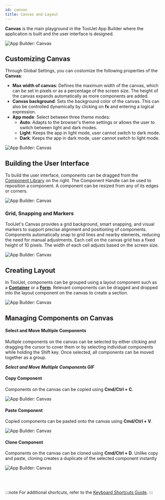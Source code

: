 ```yaml
---
id: canvas
title: Canvas and Layout
---
```


**Canvas** is the main playground in the ToolJet App Builder where the application is built and the user interface is designed.

<img className="screenshot-full img-full" src="/img/app-builder/canvas/canvas.png" alt="App Builder: Canvas"/>

## Customizing Canvas

Through Global Settings, you can costomize the following properties of the **Canvas**:

- **Max width of canvas**: Defines the maximum width of the canvas, which can be set in pixels or as a percentage of the screen size. The height of the canvas expands automatically as more components are added.
- **Canvas background**: Sets the background color of the canvas. This can also be controlled dynamically by clicking on **fx** and entering a logical expression.
- **App mode**:  Select between three theme modes:
    - **Auto**: Adapts to the browser's theme settings or allows the user to switch between light and dark modes.
    - **Light**: Keeps the app in light mode, user cannot switch to dark mode.
    - **Dark**: Keeps the app in dark mode, user cannot switch to light mode.

<img className="screenshot-full img-s" src="/img/app-builder/canvas/global-settings.png" alt="App Builder: Canvas"/>

## Building the User Interface

To build the user interface, components can be dragged from the [Component Library](#) on the right. The Component Handle can be used to reposition a component. A component can be resized from any of its edges or corners.

<img className="screenshot-full img-full" src="/img/app-builder/canvas/drag.gif" alt="App Builder: Canvas"/>

### Grid, Snapping and Markers

ToolJet's Canvas provides a grid background, smart snapping, and visual markers to support precise alignment and positioning of components. Components automatically snap to grid lines and nearby elements, reducing the need for manual adjustments. Each cell on the canvas grid has a fixed height of 10 pixels. The width of each cell adjusts based on the screen size.

<img className="screenshot-full img-full" src="/img/app-builder/canvas/snap.png" alt="App Builder: Canvas"/>

## Creating Layout

In ToolJet, components can be grouped using a layout component such as a **[Container](#)** or a **[Form](#)**. Relevant components can be dragged and dropped into the layout component on the canvas to create a section.

<img className="screenshot-full img-full" src="/img/app-builder/canvas/form.png" alt="App Builder: Canvas"/>

## Managing Components on Canvas

#### Select and Move Multiple Components

Multiple components on the canvas can be selected by either clicking and dragging the cursor to cover them or by selecting individual components while holding the Shift key. Once selected, all components can be moved together as a group.

***Select and Move Multiple Components GIF***

#### Copy Component

Components on the canvas can be copied using **Cmd/Ctrl + C**.

<img className="screenshot-full img-full" src="/img/app-builder/canvas/copy.png" alt="App Builder: Canvas"/>

#### Paste Component

Copied components can be pasted onto the canvas using **Cmd/Ctrl + V**.

<img className="screenshot-full img-full" src="/img/app-builder/canvas/paste.png" alt="App Builder: Canvas"/>

#### Clone Component

Components on the canvas can be cloned using **Cmd/Ctrl + D**. Unlike copy and paste, cloning creates a duplicate of the selected component instantly

<img className="screenshot-full img-full" src="/img/app-builder/canvas/clone.png" alt="App Builder: Canvas"/>

<br/><br/>

:::note
For additional shortcuts, refer to the [Keyboard Shortcuts Guide](/docs/tutorial/keyboard-shortcuts).
:::
